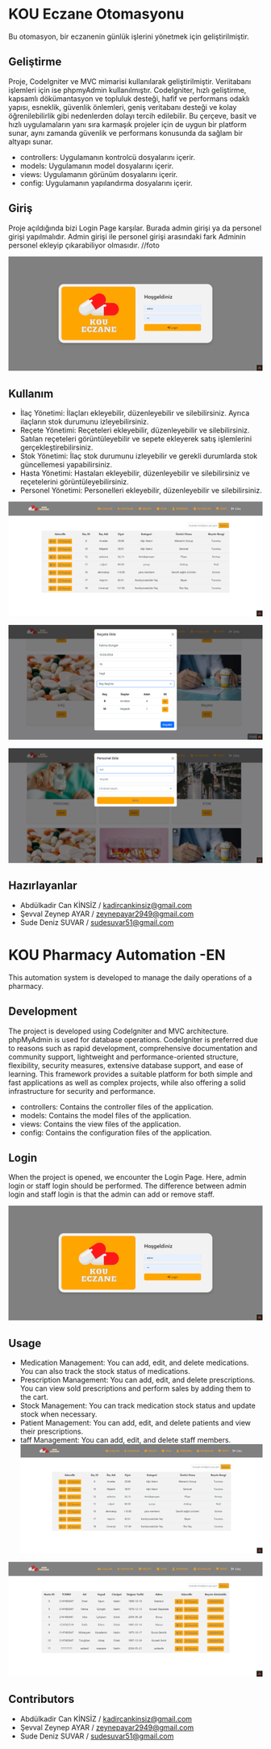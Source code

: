 # KOU Eczane Otomasyonu
Bu otomasyon, bir eczanenin günlük işlerini yönetmek için geliştirilmiştir. 

## Geliştirme
Proje, CodeIgniter ve MVC mimarisi kullanılarak geliştirilmiştir. Veriitabanı işlemleri için ise phpmyAdmin kullanılmıştır. CodeIgniter, hızlı geliştirme, kapsamlı dökümantasyon ve topluluk desteği, hafif ve performans odaklı yapısı, esneklik, güvenlik önlemleri, geniş veritabanı desteği ve kolay öğrenilebilirlik gibi nedenlerden dolayı tercih edilebilir. Bu çerçeve, basit ve hızlı uygulamaların yanı sıra karmaşık projeler için de uygun bir platform sunar, aynı zamanda güvenlik ve performans konusunda da sağlam bir altyapı sunar.
- controllers: Uygulamanın kontrolcü dosyalarını içerir.
- models: Uygulamanın model dosyalarını içerir.
- views: Uygulamanın görünüm dosyalarını içerir.
- config: Uygulamanın yapılandırma dosyalarını içerir.

## Giriş
Proje açıldığında bizi Login Page karşılar. Burada admin girişi ya da personel girişi yapılmalıdır. Admin girişi ile personel girişi arasındaki fark Adminin personel ekleyip çıkarabiliyor olmasıdır. 
//foto

![Akış Şeması](https://github.com/mraposka/VTYS-Eczane/blob/main/otomasyonImage/1.png)

## Kullanım
- İlaç Yönetimi: İlaçları ekleyebilir, düzenleyebilir ve silebilirsiniz. Ayrıca ilaçların stok durumunu izleyebilirsiniz.
- Reçete Yönetimi: Reçeteleri ekleyebilir, düzenleyebilir ve silebilirsiniz. Satılan reçeteleri görüntüleyebilir ve sepete ekleyerek satış işlemlerini gerçekleştirebilirsiniz.
- Stok Yönetimi: İlaç stok durumunu izleyebilir ve gerekli durumlarda stok güncellemesi yapabilirsiniz.
- Hasta Yönetimi: Hastaları ekleyebilir, düzenleyebilir ve silebilirsiniz ve reçetelerini görüntüleyebilirsiniz.
- Personel Yönetimi: Personelleri ekleyebilir, düzenleyebilir ve silebilirsiniz.

![Akış Şeması](https://github.com/mraposka/VTYS-Eczane/blob/main/otomasyonImage/7.png)

![Akış Şeması](https://github.com/mraposka/VTYS-Eczane/blob/main/otomasyonImage/5.png)

![Akış Şeması](https://github.com/mraposka/VTYS-Eczane/blob/main/otomasyonImage/3%2C.png)

## Hazırlayanlar
- Abdülkadir Can KİNSİZ / kadircankinsiz@gmail.com
- Şevval Zeynep AYAR / zeynepayar2949@gmail.com
- Sude Deniz SUVAR / sudesuvar51@gmail.com


# KOU Pharmacy Automation -EN
This automation system is developed to manage the daily operations of a pharmacy.

## Development
The project is developed using CodeIgniter and MVC architecture. phpMyAdmin is used for database operations. CodeIgniter is preferred due to reasons such as rapid development, comprehensive documentation and community support, lightweight and performance-oriented structure, flexibility, security measures, extensive database support, and ease of learning. This framework provides a suitable platform for both simple and fast applications as well as complex projects, while also offering a solid infrastructure for security and performance.
- controllers: Contains the controller files of the application.
- models: Contains the model files of the application.
- views: Contains the view files of the application.
- config: Contains the configuration files of the application.

## Login
When the project is opened, we encounter the Login Page. Here, admin login or staff login should be performed. The difference between admin login and staff login is that the admin can add or remove staff.

![Akış Şeması](https://github.com/mraposka/VTYS-Eczane/blob/main/otomasyonImage/1.png)

## Usage
- Medication Management: You can add, edit, and delete medications. You can also track the stock status of medications.
- Prescription Management: You can add, edit, and delete prescriptions. You can view sold prescriptions and perform sales by adding them to the cart.
- Stock Management: You can track medication stock status and update stock when necessary.
- Patient Management: You can add, edit, and delete patients and view their prescriptions.
- taff Management: You can add, edit, and delete staff members.
![Akış Şeması](https://github.com/mraposka/VTYS-Eczane/blob/main/otomasyonImage/7.png)

![Akış Şeması](https://github.com/mraposka/VTYS-Eczane/blob/main/otomasyonImage/8.png)

## Contributors
- Abdülkadir Can KİNSİZ / kadircankinsiz@gmail.com
- Şevval Zeynep AYAR / zeynepayar2949@gmail.com
- Sude Deniz SUVAR / sudesuvar51@gmail.com


